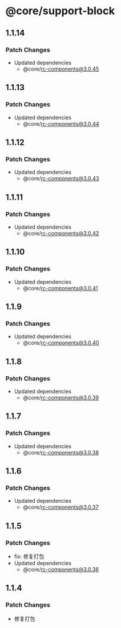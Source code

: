 # @core/support-block

## 1.1.14

### Patch Changes

- Updated dependencies
  - @core/rc-components@3.0.45

## 1.1.13

### Patch Changes

- Updated dependencies
  - @core/rc-components@3.0.44

## 1.1.12

### Patch Changes

- Updated dependencies
  - @core/rc-components@3.0.43

## 1.1.11

### Patch Changes

- Updated dependencies
  - @core/rc-components@3.0.42

## 1.1.10

### Patch Changes

- Updated dependencies
  - @core/rc-components@3.0.41

## 1.1.9

### Patch Changes

- Updated dependencies
  - @core/rc-components@3.0.40

## 1.1.8

### Patch Changes

- Updated dependencies
  - @core/rc-components@3.0.39

## 1.1.7

### Patch Changes

- Updated dependencies
  - @core/rc-components@3.0.38

## 1.1.6

### Patch Changes

- Updated dependencies
  - @core/rc-components@3.0.37

## 1.1.5

### Patch Changes

- fix: 修复打包
- Updated dependencies
  - @core/rc-components@3.0.36

## 1.1.4

### Patch Changes

- 修复打包
